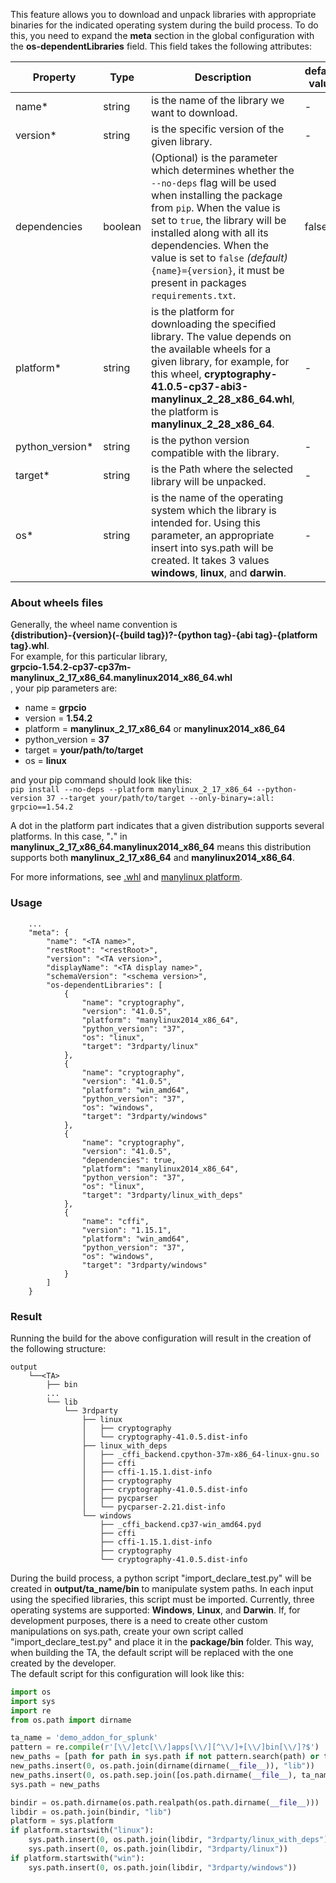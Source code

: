 This feature allows you to download and unpack libraries with appropriate binaries for the indicated operating system during the build process.
To do this, you need to expand the **meta** section in the global configuration with the **os-dependentLibraries** field. This field takes the following attributes:

| Property                                               | Type    | Description                                                                                                                                                                                                                                                                                                                        | default value |
|--------------------------------------------------------|---------|------------------------------------------------------------------------------------------------------------------------------------------------------------------------------------------------------------------------------------------------------------------------------------------------------------------------------------|---------------|
| name<span class="required-asterisk">*</span>           | string  | is the name of the library we want to download.                                                                                                                                                                                                                                                                                           | -             |
| version<span class="required-asterisk">*</span>        | string  | is the specific version of the given library.                                                                                                                                                                                                                                                                                                 | -             |
| dependencies                                           | boolean | (Optional) is the parameter which determines whether the `--no-deps` flag will be used when installing the package from `pip`. When the value is set to `true`, the library will be installed along with all its dependencies. When the value is set to `false` *(default)* `{name}={version}`, it must be present in packages `requirements.txt`. | false         |
| platform<span class="required-asterisk">*</span>       | string  | is the platform for downloading the specified library. The value depends on the available wheels for a given library, for example, for this wheel, **cryptography-41.0.5-cp37-abi3-manylinux_2_28_x86_64.whl**, the platform is **manylinux_2_28_x86_64**.                                                                             | -             |
| python_version<span class="required-asterisk">*</span> | string  | is the python version compatible with the library.                                                                                                                                                                                                                                                                                        | -             |
| target<span class="required-asterisk">*</span>         | string  | is the Path where the selected library will be unpacked.                                                                                                                                                                                                                                                                                  | -             |
| os<span class="required-asterisk">*</span>             | string  | is the name of the operating system which the library is intended for. Using this parameter, an appropriate insert into sys.path will be created. It takes 3 values **windows**, **linux**, and **darwin**.                                                                                                                            | -             |

### About wheels files

Generally, the wheel name convention is <br>**{distribution}-{version}(-{build tag})?-{python tag}-{abi tag}-{platform tag}.whl**.<br>
For example, for this particular library, <br>**grpcio-1.54.2-cp37-cp37m-manylinux_2_17_x86_64.manylinux2014_x86_64.whl**<br>,
your pip parameters are:

* name = **grpcio**
* version = **1.54.2**
* platform = **manylinux_2_17_x86_64** or **manylinux2014_x86_64**
* python_version = **37**
* target = **your/path/to/target**
* os = **linux**

and your pip command should look like this:<br>
`pip install --no-deps --platform manylinux_2_17_x86_64 --python-version 37 --target your/path/to/target --only-binary=:all: grpcio==1.54.2`

A dot in the platform part indicates that a given distribution supports several platforms.
In this case, "**.**" in **manylinux_2_17_x86_64.manylinux2014_x86_64** means this distribution supports both **manylinux_2_17_x86_64** and **manylinux2014_x86_64**.

For more informations, see [.whl](https://www.youtube.com/watch?v=4L0Jb3Ku81s) and [manylinux platform](https://www.youtube.com/watch?v=80j-MRtHMek).

### Usage

```
    ...
    "meta": {
        "name": "<TA name>",
        "restRoot": "<restRoot>",
        "version": "<TA version>",
        "displayName": "<TA display name>",
        "schemaVersion": "<schema version>",
        "os-dependentLibraries": [
            {
                "name": "cryptography",
                "version": "41.0.5",
                "platform": "manylinux2014_x86_64",
                "python_version": "37",
                "os": "linux",
                "target": "3rdparty/linux"
            },
            {
                "name": "cryptography",
                "version": "41.0.5",
                "platform": "win_amd64",
                "python_version": "37",
                "os": "windows",
                "target": "3rdparty/windows"
            },
            {
                "name": "cryptography",
                "version": "41.0.5",
                "dependencies": true,
                "platform": "manylinux2014_x86_64",
                "python_version": "37",
                "os": "linux",
                "target": "3rdparty/linux_with_deps"
            },
            {
                "name": "cffi",
                "version": "1.15.1",
                "platform": "win_amd64",
                "python_version": "37",
                "os": "windows",
                "target": "3rdparty/windows"
            }
        ]
    }
```

### Result

Running the build for the above configuration will result in the creation of the following structure:

```
output
    └──<TA>
        ├── bin
        ...
        └── lib
            └── 3rdparty
                ├── linux
                │   ├── cryptography
                │   └── cryptography-41.0.5.dist-info
                ├── linux_with_deps
                │   ├── _cffi_backend.cpython-37m-x86_64-linux-gnu.so
                │   ├── cffi
                │   ├── cffi-1.15.1.dist-info
                │   ├── cryptography
                │   ├── cryptography-41.0.5.dist-info
                │   ├── pycparser
                │   └── pycparser-2.21.dist-info
                └── windows
                    ├── _cffi_backend.cp37-win_amd64.pyd
                    ├── cffi
                    ├── cffi-1.15.1.dist-info
                    ├── cryptography
                    └── cryptography-41.0.5.dist-info

```  
  
During the build process, a python script "import_declare_test.py" will be created in **output/ta_name/bin** to manipulate system paths.
In each input using the specified libraries, this script must be imported.
Currently, three operating systems are supported: **Windows**, **Linux**, and **Darwin**.
If, for development purposes, there is a need to create other custom manipulations on sys.path,
create your own script called "import_declare_test.py" and place it in the **package/bin** folder.
This way, when building the TA, the default script will be replaced with the one created by the developer.  
The default script for this configuration will look like this:

```python
import os
import sys
import re
from os.path import dirname

ta_name = 'demo_addon_for_splunk'
pattern = re.compile(r'[\\/]etc[\\/]apps[\\/][^\\/]+[\\/]bin[\\/]?$')
new_paths = [path for path in sys.path if not pattern.search(path) or ta_name in path]
new_paths.insert(0, os.path.join(dirname(dirname(__file__)), "lib"))
new_paths.insert(0, os.path.sep.join([os.path.dirname(__file__), ta_name]))
sys.path = new_paths

bindir = os.path.dirname(os.path.realpath(os.path.dirname(__file__)))
libdir = os.path.join(bindir, "lib")
platform = sys.platform
if platform.startswith("linux"):
    sys.path.insert(0, os.path.join(libdir, "3rdparty/linux_with_deps"))
    sys.path.insert(0, os.path.join(libdir, "3rdparty/linux"))
if platform.startswith("win"):
    sys.path.insert(0, os.path.join(libdir, "3rdparty/windows"))

```
